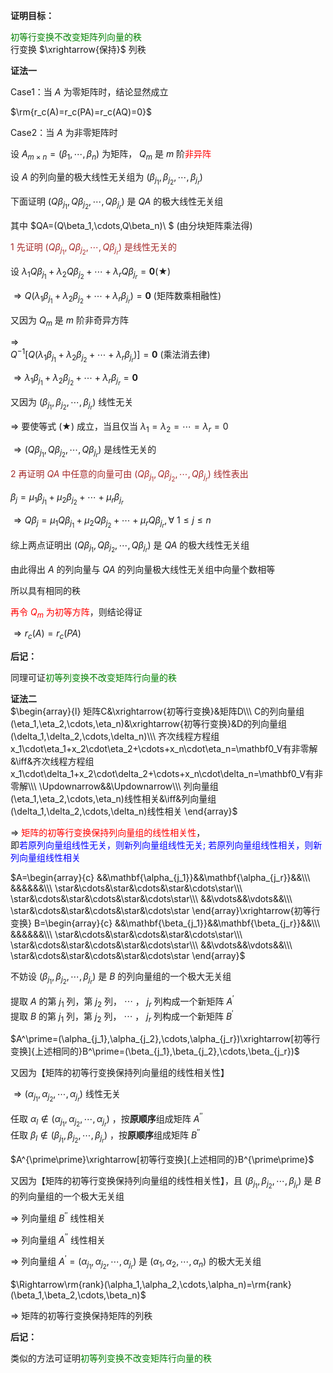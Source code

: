 **证明目标：**  
  
<font color=green>初等行变换不改变矩阵列向量的秩</font>  
行变换 $\xrightarrow{保持}$ 列秩  
  
**证法一**  
  
Case1：当 $A$ 为零矩阵时，结论显然成立  
  
 $\rm{r_c(A)=r_c(PA)=r_c(AQ)=0}$  
  
Case2：当 $A$ 为非零矩阵时  
  
设 $A_{m\times n}=(\beta_1,\cdots,\beta_n)$ 为矩阵， $Q_m$ 是 $m$ 阶<font color=red>非异阵</font>  
  
设 $A$ 的列向量的极大线性无关组为 $(\beta_{j_1},\beta_{j_2},\cdots,\beta_{j_r})$  
  
下面证明 $(Q\beta_{j_1},Q\beta_{j_2},\cdots,Q\beta_{j_r})$ 是 $QA$ 的极大线性无关组  
  
其中 $QA=(Q\beta_1,\cdots,Q\beta_n)\ $ (由分块矩阵乘法得)  
  
<font color=brown>1 先证明 $(Q\beta_{j_1},Q\beta_{j_2},\cdots,Q\beta_{j_r})$ 是线性无关的</font>  
  
设 $\lambda_1Q\beta_{j_1}+\lambda_2Q\beta_{j_2}+\cdots+\lambda_rQ\beta_{j_r}=\mathbf0(\bigstar)$  
  
 $\Rightarrow Q(\lambda_1\beta_{j_1}+\lambda_2\beta_{j_2}+\cdots+\lambda_r\beta_{j_r})=\mathbf0$  (矩阵数乘相融性)  
  
又因为 $Q_m$ 是 $m$ 阶非奇异方阵  
  
 $\Rightarrow$  
 $Q^{-1}[Q(\lambda_1\beta_{j_1}+\lambda_2\beta_{j_2}+\cdots+\lambda_r\beta_{j_r})]=\mathbf0$  (乘法消去律)  
  
 $\Rightarrow \lambda_1\beta_{j_1}+\lambda_2\beta_{j_2}+\cdots+\lambda_r\beta_{j_r}=\mathbf0$  
  
又因为 $(\beta_{j_1},\beta_{j_2},\cdots,\beta_{j_r})$ 线性无关  
  
 $\Rightarrow$ 要使等式 $(\bigstar)$ 成立，当且仅当 $\lambda_1=\lambda_2=\cdots=\lambda_r=0$  
  
 $\Rightarrow(Q\beta_{j_1},Q\beta_{j_2},\cdots,Q\beta_{j_r})$ 是线性无关的  
  
<font color=brown>2 再证明 $QA$ 中任意的向量可由 $(Q\beta_{j_1},Q\beta_{j_2},\cdots,Q\beta_{j_r})$ 线性表出</font>  
  
 $\beta_j=\mu_1\beta_{j_1}+\mu_2\beta_{j_2}+\cdots+\mu_r\beta_{j_r}$  
  
 $\Rightarrow Q\beta_j=\mu_1Q\beta_{j_1}+\mu_2Q\beta_{j_2}+\cdots+\mu_rQ\beta_{j_r},  
\forall\ 1\le j\le n$  
  
综上两点证明出 $(Q\beta_{j_1},Q\beta_{j_2},\cdots,Q\beta_{j_r})$ 是 $QA$ 的极大线性无关组  
  
由此得出 $A$ 的列向量与 $QA$ 的列向量极大线性无关组中向量个数相等  
  
所以具有相同的秩  
  
<font color=red>再令 $Q_m$ 为初等方阵</font>，则结论得证  
  
 $\Rightarrow r_c(A)=r_c(PA)$  
  
**后记：**  
  
同理可证<font color=green>初等列变换不改变矩阵行向量的秩</font>  
  
**证法二**  
 $\begin{array}{l}  
矩阵C&\xrightarrow{初等行变换}&矩阵D\\\  
C的列向量组(\eta_1,\eta_2,\cdots,\eta_n)&\xrightarrow{初等行变换}&D的列向量组(\delta_1,\delta_2,\cdots,\delta_n)\\\  
齐次线程方程组x_1\cdot\eta_1+x_2\cdot\eta_2+\cdots+x_n\cdot\eta_n=\mathbf0_V有非零解&\iff&齐次线程方程组x_1\cdot\delta_1+x_2\cdot\delta_2+\cdots+x_n\cdot\delta_n=\mathbf0_V有非零解\\\  
\Updownarrow&&\Updownarrow\\\  
列向量组(\eta_1,\eta_2,\cdots,\eta_n)线性相关&\iff&列向量组(\delta_1,\delta_2,\cdots,\delta_n)线性相关  
\end{array}$  
  
 $\Rightarrow$ <font color=red>矩阵的初等行变换保持列向量组的线性相关性</font>，  
即<font color=blue>若原列向量组线性无关，则新列向量组线性无关; 若原列向量组线性相关，则新列向量组线性相关</font>  
  
 $A=\begin{array}{c}  
&&\mathbf{\alpha_{j_1}}&&\mathbf{\alpha_{j_r}}&&\\\  
&&&&&&\\\  
\star&\cdots&\star&\cdots&\star&\cdots\star\\\  
\star&\cdots&\star&\cdots&\star&\cdots\star\\\  
&&\vdots&&\vdots&&\\\  
\star&\cdots&\star&\cdots&\star&\cdots\star  
\end{array}\xrightarrow{初等行变换}  
B=\begin{array}{c}  
&&\mathbf{\beta_{j_1}}&&\mathbf{\beta_{j_r}}&&\\\  
&&&&&&\\\  
\star&\cdots&\star&\cdots&\star&\cdots\star\\\  
\star&\cdots&\star&\cdots&\star&\cdots\star\\\  
&&\vdots&&\vdots&&\\\  
\star&\cdots&\star&\cdots&\star&\cdots\star  
\end{array}$  
  
不妨设 $(\beta_{j_1},\beta_{j_2},\cdots,\beta_{j_r})$ 是 $B$ 的列向量组的一个极大无关组  
  
提取 $A$ 的第 $j_1$ 列，第 $j_2$ 列， $\cdots$ ， $j_r$ 列构成一个新矩阵 $A^\prime$  
提取 $B$ 的第 $j_1$ 列，第 $j_2$ 列， $\cdots$ ， $j_r$ 列构成一个新矩阵 $B^\prime$  
  
 $A^\prime=(\alpha_{j_1},\alpha_{j_2},\cdots,\alpha_{j_r})\xrightarrow[初等行变换]{上述相同的}B^\prime=(\beta_{j_1},\beta_{j_2},\cdots,\beta_{j_r})$  
  
又因为【矩阵的初等行变换保持列向量组的线性相关性】  
  
 $\Rightarrow(\alpha_{j_1},\alpha_{j_2},\cdots,\alpha_{j_r})$ 线性无关  
  
任取 $\alpha_l\not\in(\alpha_{j_1},\alpha_{j_2},\cdots,\alpha_{j_r})$ ，按**原顺序**组成矩阵 $A^{\prime\prime}$  
任取 $\beta_l\not\in(\beta_{j_1},\beta_{j_2},\cdots,\beta_{j_r})$ ，按**原顺序**组成矩阵 $B^{\prime\prime}$  
  
 $A^{\prime\prime}\xrightarrow[初等行变换]{上述相同的}B^{\prime\prime}$  
  
又因为【矩阵的初等行变换保持列向量组的线性相关性】，且 $(\beta_{j_1},\beta_{j_2},\cdots,\beta_{j_r})$ 是 $B$ 的列向量组的一个极大无关组  
  
 $\Rightarrow$ 列向量组 $B^{\prime\prime}$ 线性相关  
  
 $\Rightarrow$ 列向量组 $A^{\prime\prime}$ 线性相关  
  
 $\Rightarrow$ 列向量组 $A^\prime=(\alpha_{j_1},\alpha_{j_2},\cdots,\alpha_{j_r})$ 是 $(\alpha_1,\alpha_2,\cdots,\alpha_n)$ 的极大无关组  
  
 $\Rightarrow\rm{rank}(\alpha_1,\alpha_2,\cdots,\alpha_n)=\rm{rank}(\beta_1,\beta_2,\cdots,\beta_n)$  
  
 $\Rightarrow$ 矩阵的初等行变换保持矩阵的列秩  
  
**后记：**  
  
类似的方法可证明<font color=green>初等列变换不改变矩阵行向量的秩</font>  
